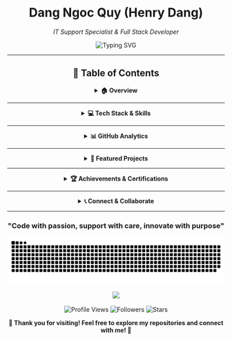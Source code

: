 <div align="center">

# **Dang Ngoc Quy** (Henry Dang)
*IT Support Specialist & Full Stack Developer*

<img src="https://readme-typing-svg.herokuapp.com?font=Fira+Code&size=22&duration=3000&pause=1000&color=00D4FF&center=true&vCenter=true&multiline=true&width=800&height=100&lines=IT+Support+%7C+Technical+Support+%7C+Troubleshooting;Full+Stack+Developer+%7C+Problem+Solver;Always+Learning+%7C+Innovation+Focused" alt="Typing SVG" />

---

## 📑 **Table of Contents**

<details>
<summary><b>🏠 Overview</b></summary>

### **About Me**
I'm a passionate IT Support Specialist and Full Stack Developer with expertise in troubleshooting, system maintenance, and building innovative web applications. I love solving complex problems and creating user-friendly solutions.

### **Current Status**
- 🔭 Currently working on multi-brand survey collection systems
- 🌱 Learning advanced cloud technologies and DevOps
- 👯 Looking to collaborate on open source projects
- 💬 Ask me about IT Support, React, Node.js, or system troubleshooting
- 📫 How to reach me: dangngocquy.business@gmail.com
- ⚡ Fun fact: I enjoy automating repetitive tasks and creating efficient workflows

</details>

---

<details>
<summary><b>💻 Tech Stack & Skills</b></summary>

### **IT Support & Infrastructure**
<div align="center">

![Windows](https://img.shields.io/badge/Windows%20Server-0078D6?style=for-the-badge&logo=windows&logoColor=white)
![macOS](https://img.shields.io/badge/macOS%20Support-000000?style=for-the-badge&logo=apple&logoColor=white)
![Linux](https://img.shields.io/badge/Linux-FCC624?style=for-the-badge&logo=linux&logoColor=black)
![Active Directory](https://img.shields.io/badge/Active%20Directory-0078D4?style=for-the-badge&logo=microsoft&logoColor=white)

![DNS Management](https://img.shields.io/badge/DNS-1F8ACB?style=for-the-badge&logo=cloudflare&logoColor=white)
![DHCP Config](https://img.shields.io/badge/DHCP-FF6B35?style=for-the-badge&logo=router&logoColor=white)
![VPN Setup](https://img.shields.io/badge/VPN-00BCD4?style=for-the-badge&logo=openvpn&logoColor=white)
![Network Security](https://img.shields.io/badge/Network%20Security-E74C3C?style=for-the-badge&logo=security&logoColor=white)

![ServiceNow](https://img.shields.io/badge/ServiceNow-81B441?style=for-the-badge&logo=servicenow&logoColor=white)
![Asset Management](https://img.shields.io/badge/Asset%20Management-2196F3?style=for-the-badge&logo=database&logoColor=white)
![Hardware Troubleshooting](https://img.shields.io/badge/Hardware%20Troubleshooting-8BC34A?style=for-the-badge&logo=tools&logoColor=white)
![User Support](https://img.shields.io/badge/24/7%20User%20Support-F44336?style=for-the-badge&logo=support&logoColor=white)

</div>

### **Development Technologies**
<div align="center">

**Frontend**
![JavaScript](https://img.shields.io/badge/JavaScript-F7DF1E?style=for-the-badge&logo=javascript&logoColor=black)
![React](https://img.shields.io/badge/React-61DAFB?style=for-the-badge&logo=react&logoColor=black)
![HTML5](https://img.shields.io/badge/HTML5-E34F26?style=for-the-badge&logo=html5&logoColor=white)
![CSS3](https://img.shields.io/badge/CSS3-1572B6?style=for-the-badge&logo=css3&logoColor=white)
![Ant Design](https://img.shields.io/badge/Ant%20Design-0170FE?style=for-the-badge&logo=antdesign&logoColor=white)

**Backend**
![Node.js](https://img.shields.io/badge/Node.js-339933?style=for-the-badge&logo=nodedotjs&logoColor=white)
![Express.js](https://img.shields.io/badge/Express.js-000000?style=for-the-badge&logo=express&logoColor=white)
![Python](https://img.shields.io/badge/Python-3776AB?style=for-the-badge&logo=python&logoColor=white)
![REST API](https://img.shields.io/badge/REST%20API-FF6C37?style=for-the-badge&logo=api&logoColor=white)

**Database**
![MongoDB](https://img.shields.io/badge/MongoDB-47A248?style=for-the-badge&logo=mongodb&logoColor=white)
![SQL Server](https://img.shields.io/badge/SQL%20Server-CC2927?style=for-the-badge&logo=microsoftsqlserver&logoColor=white)
![Firebase](https://img.shields.io/badge/Firebase-FFCA28?style=for-the-badge&logo=firebase&logoColor=black)

**DevOps & Tools**
![Git](https://img.shields.io/badge/Git-F05032?style=for-the-badge&logo=git&logoColor=white)
![GitHub](https://img.shields.io/badge/GitHub-181717?style=for-the-badge&logo=github&logoColor=white)
![VS Code](https://img.shields.io/badge/VS%20Code-007ACC?style=for-the-badge&logo=visualstudiocode&logoColor=white)
![Ubuntu](https://img.shields.io/badge/Ubuntu-E95420?style=for-the-badge&logo=ubuntu&logoColor=white)
![Nginx](https://img.shields.io/badge/Nginx-009639?style=for-the-badge&logo=nginx&logoColor=white)

</div>

</details>

---

<details>
<summary><b>📊 GitHub Analytics</b></summary>

<div align="center">

### **Performance Metrics**

<img height="180em" src="https://github-readme-stats.vercel.app/api?username=dangngocquy&show_icons=true&theme=tokyonight&include_all_commits=true&count_private=true&border_radius=10&bg_color=0D1117&title_color=00D4FF&icon_color=00D4FF&text_color=FFFFFF&border_color=30363D"/>
<img height="180em" src="https://github-readme-stats.vercel.app/api/top-langs/?username=dangngocquy&layout=compact&langs_count=10&theme=tokyonight&border_radius=10&bg_color=0D1117&title_color=00D4FF&text_color=FFFFFF&border_color=30363D"/>

### **Contribution Activity**

<img width="100%" src="https://github-readme-streak-stats.herokuapp.com/?user=dangngocquy&theme=tokyonight&border_radius=10&background=0D1117&stroke=30363D&ring=00D4FF&fire=00D4FF&currStreakLabel=00D4FF" alt="GitHub Streak" />

### **Contribution Graph**

<img width="100%" src="https://github-readme-activity-graph.vercel.app/graph?username=dangngocquy&theme=tokyo-night&bg_color=0D1117&color=00D4FF&line=00D4FF&point=FFFFFF&area=true&hide_border=true" />

### **Profile Trophy**

<img src="https://github-profile-trophy.vercel.app/?username=dangngocquy&theme=tokyonight&no-bg=true&no-frame=true&row=1&column=7&margin-w=15&margin-h=15&title_color=00D4FF&icon_color=00D4FF" />

</div>

</details>

---

<details>
<summary><b>🚀 Featured Projects</b></summary>

<div align="center">

### **Production Applications**

</div>

| **🎯 Project** | **📝 Description** | **⚡ Tech Stack** | **🌐 Live Demo** | **📈 Status** |
|---|---|---|---|---|
| **[checklist_niso](https://github.com/dangngocquy/checklist_niso)** | Internal workflow management with intuitive UI and real-time updates | `React` `Node.js` `MongoDB` | [🔗 Demo](https://css.niso.com.vn:3008/) | ![Production](https://img.shields.io/badge/Status-Production-brightgreen) |
| **[css_niso](https://github.com/dangngocquy/css_niso)** | Multi-brand survey platform with advanced analytics | `Express` `MSSQL` `Ant Design` | [🔗 Demo](https://css.niso.com.vn:3008/) | ![Production](https://img.shields.io/badge/Status-Production-brightgreen) |
| **[maycha_checklist](https://github.com/dangngocquy/maycha_checklist)** | Automated checklist system with voucher management | `Node.js` `React` `Firebase` | [🔗 Demo](https://checklist.tamhao.com.vn/) | ![Production](https://img.shields.io/badge/Status-Production-brightgreen) |
| **[report_niso](https://github.com/dangngocquy/report_niso)** | Intelligent risk assessment and reporting dashboard | `Python` `JavaScript` `MongoDB` | [🔗 Demo](https://report.niso.com.vn:3000/) | ![Production](https://img.shields.io/badge/Status-Production-brightgreen) |

<div align="center">

### **Development Projects**

</div>

| **🎯 Project** | **📝 Description** | **⚡ Tech Stack** | **📈 Status** |
|---|---|---|---|
| **[lucky_draw](https://github.com/dangngocquy/lucky_draw)** | Interactive lucky draw with stunning animations | `React` `CSS Animation` | ![Development](https://img.shields.io/badge/Status-Development-yellow) |
| **[vietinbank_api](https://github.com/dangngocquy/vietinbank_api)** | Banking API integration service | `Node.js` `Express` `REST API` | ![Development](https://img.shields.io/badge/Status-Development-yellow) |

<div align="center">

### **Key Features Across Projects**
`🔐 Authentication Systems` • `📊 Real-time Analytics` • `🎨 Responsive Design` • `⚡ Performance Optimized` • `🛡️ Security Focused` • `📱 Mobile Friendly`

</div>

</details>

---

<details>
<summary><b>🏆 Achievements & Certifications</b></summary>

<div align="center">

### **Professional Achievements**

![Experience](https://img.shields.io/badge/Experience-5%2B%20Years-blue?style=for-the-badge&logo=calendar&logoColor=white)
![Projects](https://img.shields.io/badge/Projects%20Completed-15%2B-green?style=for-the-badge&logo=project&logoColor=white)
![Clients](https://img.shields.io/badge/Satisfied%20Clients-50%2B-orange?style=for-the-badge&logo=users&logoColor=white)

### **Technical Certifications**
- 🎓 **IT Support Specialist Certification**
- 🔧 **Hardware & Network Troubleshooting**
- 💻 **Full Stack Development**
- 🛡️ **Cybersecurity Fundamentals**
- ☁️ **Cloud Infrastructure Management**

### **Specializations**
- 🔍 **System Diagnostics & Performance Optimization**
- 🌐 **Network Configuration & Security**
- 📱 **Cross-platform Application Development**
- 📊 **Database Design & Management**
- 🤝 **Customer Service Excellence**

</div>

</details>

---

<details>
<summary><b>📞 Connect & Collaborate</b></summary>

<div align="center">

### **Let's Build Something Amazing Together!**

[![Portfolio](https://img.shields.io/badge/🌟_Portfolio-Visit_My_Website-FF6B6B?style=for-the-badge&logoColor=white)](http://dangngocquy.id.vn/contact)
[![GitHub](https://img.shields.io/badge/💻_GitHub-Follow_Me-181717?style=for-the-badge&logo=github&logoColor=white)](https://github.com/dangngocquy)
[![Email](https://img.shields.io/badge/📧_Email-Contact_Me-EA4335?style=for-the-badge&logo=gmail&logoColor=white)](mailto:dangngocquy.business@gmail.com)

### **What I Can Help You With**

<table>
<tr>
<td align="center" width="33%">

**🔧 IT Support Services**
- System troubleshooting
- Network configuration
- Hardware maintenance
- User support & training

</td>
<td align="center" width="33%">

**💻 Web Development**
- Full-stack applications
- Database design
- API integration
- Performance optimization

</td>
<td align="center" width="33%">

**🚀 Project Collaboration**
- Open source contributions
- Technical consultation
- Code reviews
- Mentorship

</td>
</tr>
</table>

### **Availability**
🕒 **Monday - Friday:** 8:00 AM - 6:00 PM (GMT+7)  
🕒 **Weekend:** Available for urgent issues  
⚡ **Response Time:** Within 2-4 hours

</div>

</details>

---

<div align="center">

### **"Code with passion, support with care, innovate with purpose"**

![Snake Animation](https://raw.githubusercontent.com/platane/snk/output/github-contribution-grid-snake.svg)

<img src="https://capsule-render.vercel.app/api?type=waving&color=gradient&customColorList=6,11,20&height=100&section=footer&animation=fadeIn" />

![Profile Views](https://komarev.com/ghpvc/?username=dangngocquy&color=00D4FF&style=for-the-badge&label=Profile+Views)
![Followers](https://img.shields.io/github/followers/dangngocquy?color=00D4FF&style=for-the-badge&logo=github&logoColor=white&label=Followers)
![Stars](https://img.shields.io/github/stars/dangngocquy?color=00D4FF&style=for-the-badge&logo=star&logoColor=white&label=Total+Stars)

**💫 Thank you for visiting! Feel free to explore my repositories and connect with me! 💫**

</div>
